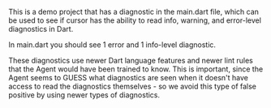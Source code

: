This is a demo project that has a diagnostic in the main.dart file, which can be
used to see if cursor has the ability to read info, warning, and error-level
diagnostics in Dart.

In main.dart you should see 1 error and 1 info-level diagnostic.

These diagnostics use newer Dart language features and newer lint rules that the
Agent would have been trained to know. This is important, since the Agent seems
to GUESS what diagnostics are seen when it doesn't have access to read the
diagnostics themselves - so we avoid this type of false positive by using newer
types of diagnostics.
